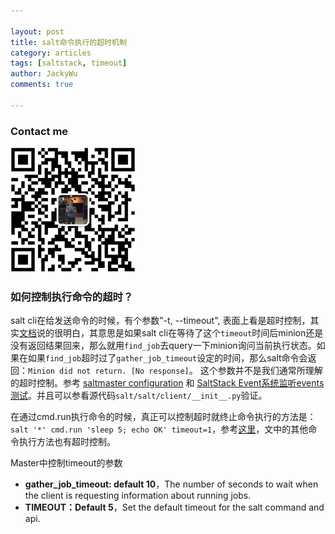 ```yaml
---

layout: post
title: salt命令执行的超时机制
category: articles
tags: [saltstack, timeout]
author: JackyWu
comments: true

---
```


### Contact me

![](/images/weixin-pic-jackywu.jpg)

### 如何控制执行命令的超时？


salt cli在给发送命令的时候，有个参数"-t, --timeout", 表面上看是超时控制，其实[文档](https://docs.saltstack.com/en/latest/ref/cli/salt-run.html)说的很明白，其意思是如果salt cli在等待了这个`timeout`时间后minion还是没有返回结果回来，那么就用`find_job`去query一下minion询问当前执行状态。如果在如果`find_job`超时过了`gather_job_timeout`设定的时间，那么salt命令会返回：`Minion did not return. [No response]`。 这个参数并不是我们通常所理解的超时控制。参考 [saltmaster configuration](https://github.com/saltstack/salt/issues/10940) 和  [SaltStack Event系统监听events测试](http://pengyao.org/saltstack_event_system_listen_events.html)。并且可以参看源代码`salt/salt/client/__init__.py`验证。

 在通过cmd.run执行命令的时候，真正可以控制超时就终止命令执行的方法是：`salt '*' cmd.run 'sleep 5; echo OK' timeout=1`，参考[这里](https://docs.saltstack.com/en/latest/ref/modules/all/salt.modules.cmdmod.html#salt.modules.cmdmod.run)，文中的其他命令执行方法也有超时控制。

 Master中控制timeout的参数

- **gather_job_timeout: default 10**，The number of seconds to wait when the client is requesting information about running jobs.
- **TIMEOUT：Default 5**，Set the default timeout for the salt command and api.
